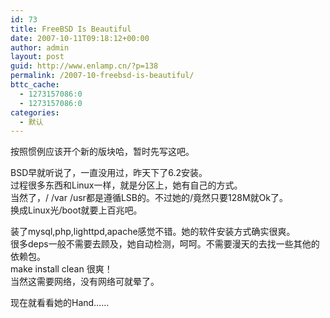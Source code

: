 ```yaml
---
id: 73
title: FreeBSD Is Beautiful
date: 2007-10-11T09:18:12+00:00
author: admin
layout: post
guid: http://www.enlamp.cn/?p=138
permalink: /2007-10-freebsd-is-beautiful/
bttc_cache:
  - 1273157086:0
  - 1273157086:0
categories:
  - 默认
---
```

按照惯例应该开个新的版块哈，暂时先写这吧。

BSD早就听说了，一直没用过，昨天下了6.2安装。  
过程很多东西和Linux一样，就是分区上，她有自己的方式。  
当然了，/ /var /usr都是遵循LSB的。不过她的/竟然只要128M就Ok了。  
换成Linux光/boot就要上百兆吧。

装了mysql,php,lighttpd,apache感觉不错。她的软件安装方式确实很爽。  
很多deps一般不需要去顾及，她自动检测，呵呵。不需要漫天的去找一些其他的依赖包。  
make install clean 很爽！  
当然这需要网络，没有网络可就晕了。

现在就看看她的Hand……